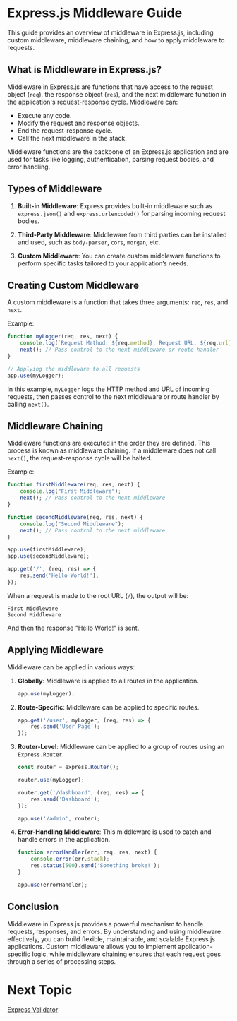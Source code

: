 # Express.js Middleware Guide

This guide provides an overview of middleware in Express.js, including custom middleware, middleware chaining, and how to apply middleware to requests.

## What is Middleware in Express.js?

Middleware in Express.js are functions that have access to the request object (`req`), the response object (`res`), and the next middleware function in the application's request-response cycle. Middleware can:

- Execute any code.
- Modify the request and response objects.
- End the request-response cycle.
- Call the next middleware in the stack.

Middleware functions are the backbone of an Express.js application and are used for tasks like logging, authentication, parsing request bodies, and error handling.

## Types of Middleware

1. **Built-in Middleware**: Express provides built-in middleware such as `express.json()` and `express.urlencoded()` for parsing incoming request bodies.

2. **Third-Party Middleware**: Middleware from third parties can be installed and used, such as `body-parser`, `cors`, `morgan`, etc.

3. **Custom Middleware**: You can create custom middleware functions to perform specific tasks tailored to your application’s needs.

## Creating Custom Middleware

A custom middleware is a function that takes three arguments: `req`, `res`, and `next`.

Example:
```javascript
function myLogger(req, res, next) {
    console.log(`Request Method: ${req.method}, Request URL: ${req.url}`);
    next(); // Pass control to the next middleware or route handler
}

// Applying the middleware to all requests
app.use(myLogger);
```

In this example, `myLogger` logs the HTTP method and URL of incoming requests, then passes control to the next middleware or route handler by calling `next()`.

## Middleware Chaining

Middleware functions are executed in the order they are defined. This process is known as middleware chaining. If a middleware does not call `next()`, the request-response cycle will be halted.

Example:
```javascript
function firstMiddleware(req, res, next) {
    console.log("First Middleware");
    next(); // Pass control to the next middleware
}

function secondMiddleware(req, res, next) {
    console.log("Second Middleware");
    next(); // Pass control to the next middleware
}

app.use(firstMiddleware);
app.use(secondMiddleware);

app.get('/', (req, res) => {
    res.send('Hello World!');
});
```

When a request is made to the root URL (`/`), the output will be:

```
First Middleware
Second Middleware
```

And then the response "Hello World!" is sent.

## Applying Middleware

Middleware can be applied in various ways:

1. **Globally**: Middleware is applied to all routes in the application.
   ```javascript
   app.use(myLogger);
   ```

2. **Route-Specific**: Middleware can be applied to specific routes.
   ```javascript
   app.get('/user', myLogger, (req, res) => {
       res.send('User Page');
   });
   ```

3. **Router-Level**: Middleware can be applied to a group of routes using an `Express.Router`.
   ```javascript
   const router = express.Router();
   
   router.use(myLogger);
   
   router.get('/dashboard', (req, res) => {
       res.send('Dashboard');
   });
   
   app.use('/admin', router);
   ```

4. **Error-Handling Middleware**: This middleware is used to catch and handle errors in the application.
   ```javascript
   function errorHandler(err, req, res, next) {
       console.error(err.stack);
       res.status(500).send('Something broke!');
   }

   app.use(errorHandler);
   ```

## Conclusion

Middleware in Express.js provides a powerful mechanism to handle requests, responses, and errors. By understanding and using middleware effectively, you can build flexible, maintainable, and scalable Express.js applications. Custom middleware allows you to implement application-specific logic, while middleware chaining ensures that each request goes through a series of processing steps.

# Next Topic

[Express Validator](../10-Express-Validator/README.md)
